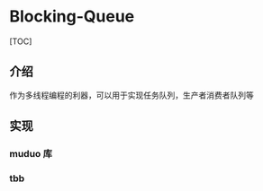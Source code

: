 # Blocking-Queue

[TOC]

## 介绍

作为多线程编程的利器，可以用于实现任务队列，生产者消费者队列等





## 实现

### muduo 库





### tbb

